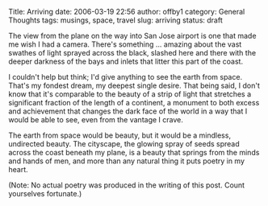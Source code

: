 Title: Arriving
date: 2006-03-19 22:56
author: offby1
category: General Thoughts
tags: musings, space, travel
slug: arriving
status: draft

The view from the plane on the way into San Jose airport is one that made me wish I had a camera. There's something \... amazing about the vast swathes of light sprayed across the black, slashed here and there with the deeper darkness of the bays and inlets that litter this part of the coast.

I couldn't help but think; I'd give anything to see the earth from space. That's my fondest dream, my deepest single desire. That being said, I don't know that it's comparable to the beauty of a strip of light that stretches a significant fraction of the length of a continent, a monument to both excess and achievement that changes the dark face of the world in a way that I would be able to see, even from the vantage I crave.

The earth from space would be beauty, but it would be a mindless, undirected beauty. The cityscape, the glowing spray of seeds spread across the coast beneath my plane, is a beauty that springs from the minds and hands of men, and more than any natural thing it puts poetry in my heart.

(Note: No actual poetry was produced in the writing of this post. Count yourselves fortunate.)
